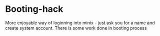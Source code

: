 # Booting-hack
More enjoyable way of loginning into minix - just ask you for a name and create system account.
There is some work done in booting process
